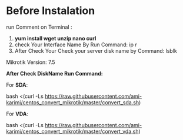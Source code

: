 # Before Instalation

run Comment on Terminal :

1. **yum install wget unzip nano  curl**
2. check Your Interface Name By Run  Command:  ip r
3. After Check Your Check your server disk name by Command: lsblk


Mikrotik Version: 7.5


**After Check DiskName Run Command:**

For **SDA**:


bash <(curl -Ls https://raw.githubusercontent.com/ami-karimi/centos_convert_mikrotik/master/convert_sda.sh)



For **VDA**:


bash <(curl -Ls https://raw.githubusercontent.com/ami-karimi/centos_convert_mikrotik/master/convert_vda.sh)
